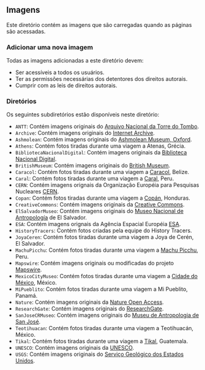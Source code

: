 ## Imagens

Este diretório contém as imagens que são carregadas quando as páginas são acessadas.

### Adicionar uma nova imagem

Todas as imagens adicionadas a este diretório devem:

- Ser acessíveis a todos os usuários.
- Ter as permissões necessárias dos detentores dos direitos autorais.
- Cumprir com as leis de direitos autorais.

### Diretórios

Os seguintes subdiretórios estão disponíveis neste diretório:

- `ANTT`: Contém imagens originais do [Arquivo Nacional da Torre do Tombo](https://digitarq.arquivos.pt/).
- `Archive`: Contém imagens originais do [Internet Archive](https://archive.org/).
- `Ashmolean`: Contém imagens originais do [Ashmolean Museum, Oxford](https://www.ashmolean.org/).
- `Athens`: Contém fotos tiradas durante uma viagem a Atenas, Grécia.
- `BibliotecaNacionalDigital`: Contém imagens originais da [Biblioteca Nacional Digital](https://bndigital.bnportugal.gov.pt/).
- `BritishMuseum`: Contém imagens originais do [British Museum](https://www.britishmuseum.org/collection/).
- `Caracol`: Contém fotos tiradas durante uma viagem a [Caracol](https://www.travelbelize.org/attraction/caracol/), Belize.
- `Caral`: Contém fotos tiradas durante uma viagem a [Caral](https://www.zonacaral.gob.pe), Peru.
- `CERN`: Contém imagens orignais da Organização Européia para Pesquisas Nucleares [CERN](https://home.cern/).
- `Copan`: Contém fotos tiradas durante uma viagem a [Copán](https://ihah.hn/parque-arqueologico-copan/), Honduras.
- `CreativeCommons`: Contém imagens originais da [Creative Commons](https://creativecommons.org/).
- `ElSalvadorMuseo`: Contém imagens originais do [Museo Nacional de Antropología](https://www.cultura.gob.sv/marco-institucional/direccion-nacional-de-museos-y-salas-de-exposicion/museo-nacional-de-antropologia-muna/) de El Salvador.
- `ESA`: Contém imagens orignais da Agência Espacial Européia [ESA](https://www.esa.int/).
- `HistoryTracers`: Contém fotos criadas pela equipe do History Tracers.
- `JoyaCeren`: Contém fotos tiradas durante uma viagem a Joya de Cerén, El Salvador.
- `MachuPicchu`: Contém fotos tiradas durante uma viagem a [Machu Picchu](https://www.machupicchu.gob.pe/), Peru.
- `Mapswire`: Contém imagens originais ou modificadas do projeto [Mapswire](http://mapswire.com/).
- `MexicoCityMuseo`: Contém fotos tiradas durante uma viagem a [Cidade do México](https://www.inah.gob.mx), México.
- `MiPueblito`: Contém fotos tiradas durante uma viagem a Mi Pueblito, Panamá.
- `Nature`: Contém imagens originais da [Nature Open Access](https://www.nature.com/nature-portfolio/open-access).
- `ResearchGate`: Contém imagens originais do [ResearchGate](http://researchgate.net/).
- `SanJoseCRMuseo`: Contém imagens originais do [Museu de Antropologia de San José](https://www.museocostarica.go.cr/).
- `Teotihuacan`: Contém fotos tiradas durante uma viagem a Teotihuacán, México.
- `Tikal`: Contém fotos tiradas durante uma viagem a [Tikal](https://tikalnationalpark.org/), Guatemala.
- `UNESCO`: Contém imagens originais da [UNESCO](https://whc.unesco.org/).
- `USGS`: Contém imagens originais do [Serviço Geológico dos Estados Unidos](https://www.usgs.gov/media/images/water-cycle-png).
